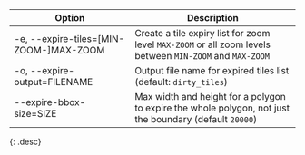 | Option                                  | Description |
| --------------------------------------- | ----------- |
| -e, \--expire-tiles=[MIN-ZOOM-]MAX-ZOOM | Create a tile expiry list for zoom level `MAX-ZOOM` or all zoom levels between `MIN-ZOOM` and `MAX-ZOOM` |
| -o, \--expire-output=FILENAME           | Output file name for expired tiles list (default: `dirty_tiles`) |
| \--expire-bbox-size=SIZE                | Max width and height for a polygon to expire the whole polygon, not just the boundary (default `20000`) |
{: .desc}
